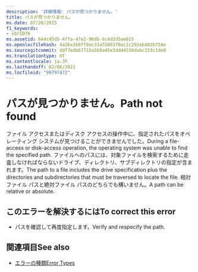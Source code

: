 ```yaml
---
description: '詳細情報: パスが見つかりません。'
title: パスが見つかりません。
ms.date: 07/20/2015
f1_keywords:
- vbrID76
ms.assetid: 644c45d5-4ffa-47e2-96db-6c4d2d5ae815
ms.openlocfilehash: 4a26a160ff8ec31a5580370ac1c292eb402b754e
ms.sourcegitcommit: ddf7edb67715a5b9a45e3dd44536dabc153c1de0
ms.translationtype: HT
ms.contentlocale: ja-JP
ms.lasthandoff: 02/06/2021
ms.locfileid: "99797472"
---
```

# <a name="path-not-found"></a><span data-ttu-id="bb386-103">パスが見つかりません。</span><span class="sxs-lookup"><span data-stu-id="bb386-103">Path not found</span></span>

<span data-ttu-id="bb386-104">ファイル アクセスまたはディスク アクセスの操作中に、指定されたパスをオペレーティング システムが見つけることができませんでした。</span><span class="sxs-lookup"><span data-stu-id="bb386-104">During a file-access or disk-access operation, the operating system was unable to find the specified path.</span></span> <span data-ttu-id="bb386-105">ファイルへのパスには、対象ファイルを検索するために走査しなければならないドライブ、ディレクトリ、サブディレクトリの指定が含まれます。</span><span class="sxs-lookup"><span data-stu-id="bb386-105">The path to a file includes the drive specification plus the directories and subdirectories that must be traversed to locate the file.</span></span> <span data-ttu-id="bb386-106">相対ファイル パスと絶対ファイル パスのどちらでも構いません。</span><span class="sxs-lookup"><span data-stu-id="bb386-106">A path can be relative or absolute.</span></span>  
  
## <a name="to-correct-this-error"></a><span data-ttu-id="bb386-107">このエラーを解決するには</span><span class="sxs-lookup"><span data-stu-id="bb386-107">To correct this error</span></span>  
  
- <span data-ttu-id="bb386-108">パスを確認して再度指定します。</span><span class="sxs-lookup"><span data-stu-id="bb386-108">Verify and respecify the path.</span></span>  
  
## <a name="see-also"></a><span data-ttu-id="bb386-109">関連項目</span><span class="sxs-lookup"><span data-stu-id="bb386-109">See also</span></span>

- [<span data-ttu-id="bb386-110">エラーの種類</span><span class="sxs-lookup"><span data-stu-id="bb386-110">Error Types</span></span>](../../programming-guide/language-features/error-types.md)
